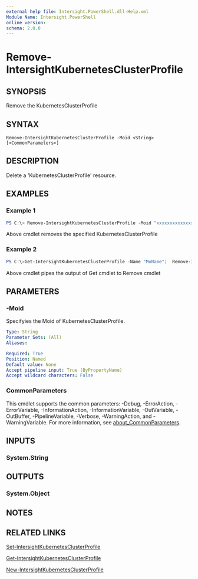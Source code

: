 ```yaml
---
external help file: Intersight.PowerShell.dll-Help.xml
Module Name: Intersight.PowerShell
online version:
schema: 2.0.0
---
```


# Remove-IntersightKubernetesClusterProfile

## SYNOPSIS
Remove the KubernetesClusterProfile

## SYNTAX

```
Remove-IntersightKubernetesClusterProfile -Moid <String> [<CommonParameters>]
```

## DESCRIPTION
Delete a &apos;KubernetesClusterProfile&apos; resource.

## EXAMPLES

### Example 1
```powershell
PS C:\> Remove-IntersightKubernetesClusterProfile -Moid "xxxxxxxxxxxxxxxxxxxxxxxxxxx"
```
Above cmdlet removes the specified KubernetesClusterProfile 

### Example 2
```powershell
PS C:\>Get-IntersightKubernetesClusterProfile -Name "MoName"|  Remove-IntersightKubernetesClusterProfile
```
Above cmdlet pipes the output of Get cmdlet to Remove cmdlet

## PARAMETERS

### -Moid
Specifyies the Moid of KubernetesClusterProfile.

```yaml
Type: String
Parameter Sets: (All)
Aliases:

Required: True
Position: Named
Default value: None
Accept pipeline input: True (ByPropertyName)
Accept wildcard characters: False
```

### CommonParameters
This cmdlet supports the common parameters: -Debug, -ErrorAction, -ErrorVariable, -InformationAction, -InformationVariable, -OutVariable, -OutBuffer, -PipelineVariable, -Verbose, -WarningAction, and -WarningVariable. For more information, see [about_CommonParameters](http://go.microsoft.com/fwlink/?LinkID=113216).

## INPUTS

### System.String

## OUTPUTS

### System.Object
## NOTES

## RELATED LINKS

[Set-IntersightKubernetesClusterProfile](./Set-IntersightKubernetesClusterProfile.md)

[Get-IntersightKubernetesClusterProfile](./Get-IntersightKubernetesClusterProfile.md)

[New-IntersightKubernetesClusterProfile](./New-IntersightKubernetesClusterProfile.md)

